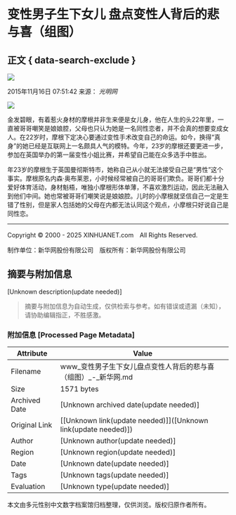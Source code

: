 # 变性男子生下女儿 盘点变性人背后的悲与喜（组图）

## 正文 { data-search-exclude }


![](http://www.xinhuanet.com/imgs2015/xhwxlogo300.jpg)

2015年11月16日 07:51:42 来源： *光明网*

![](http://www.xinhuanet.com/world/2015-11/16/ewm_128431914_131n.jpg)

金发碧眼，有着惹火身材的摩根并非生来便是女儿身，他在人生的头22年里，一直被哥哥嘲笑是娘娘腔，父母也只认为她是一名同性恋者，并不会真的想要变成女人。在22岁时，摩根下定决心要通过变性手术改变自己的命运。如今，换得“真身”的她已经是互联网上一名颇具人气的模特。今年，23岁的摩根还要更进一步，参加在英国举办的第一届变性小姐比赛，并希望自己能在众多选手中胜出。

年23岁的摩根生于英国曼彻斯特市，她称自己从小就无法接受自己是“男性”这个事实。摩根原名内森·奥布莱恩，小时候经常被自己的哥哥们欺负。哥哥们都十分爱好体育活动，身材魁梧，唯独小摩根形体单薄，不喜欢激烈运动，因此无法融入到他们中间。她也常被哥哥们嘲笑说是娘娘腔。儿时的小摩根就坚信自己一定是生错了性别，但是家人包括她的父母在内都无法认同这个观点，小摩根只好说自己是同性恋。

---

Copyright © 2000 - 2025 XINHUANET.com　All Rights Reserved.

制作单位：新华网股份有限公司　版权所有：新华网股份有限公司
<!-- tcd_original_link http://www.xinhuanet.com/world/2015-11/16/c_128431914_13.htm -->


## 摘要与附加信息

<!-- tcd_abstract -->
[Unknown description(update needed)]
<!-- tcd_abstract_end -->

> 摘要与附加信息为自动生成，仅供检索与参考。如有错误或遗漏（未知），请协助编辑指正，不胜感激。

### 附加信息 [Processed Page Metadata]

| Attribute       | Value                                  |
|-----------------|----------------------------------------|
| Filename        | www_变性男子生下女儿盘点变性人背后的悲与喜（组图）_-_新华网.md                             |
| Size            | 1571 bytes                           |
| Archived Date   | [Unknown archived date(update needed)]                             |
| Original Link   | [[Unknown link(update needed)]]([Unknown link(update needed)])                       |
| Author          | [Unknown author(update needed)]                               |
| Region          | [Unknown region(update needed)]                               |
| Date            | [Unknown date(update needed)]                                 |
| Tags            | [Unknown tags(update needed)]                                 |
| Evaluation            | [Unknown type(update needed)]                                 |
<!-- tcd_table_end -->

本文由多元性别中文数字档案馆归档整理，仅供浏览。版权归原作者所有。
